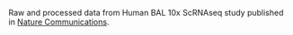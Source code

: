 Raw and processed data from Human BAL 10x ScRNAseq study published in [Nature Communications](https://www.nature.com/articles/s41467-025-57668-y).
